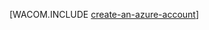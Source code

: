 <properties linkid="nodejs-create-account" urlDisplayName="Node.js バージョンの指定" pageTitle="Azure Node.js デベロッパー センター - チュートリアル - アカウントを作成する" metaKeywords="" description="Azure Node.js デベロッパー センター - チュートリアル - Azure アカウントを作成する" metaCanonical="" services="" documentationCenter="Node.js" title="アカウントを作成して、プレビュー機能を有効にする" authors="larryfr" solutions="" manager="paulettm" editor="mollybos" />

[WACOM.INCLUDE [create-an-azure-account](../includes/create-an-azure-account.md)]

